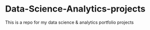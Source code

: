 # Data-Science-Analytics-projects
This is a repo for my data science &amp; analytics portfolio projects

